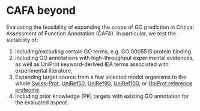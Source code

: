 # CAFA beyond #
Evaluating the feasibility of expanding the scope of GO prediction in Critical Assessment of Function Annotation (CAFA).
In particular, we test the suitability of:
1. Including/excluding certain GO terms, e.g. GO:0005515 protein binding.
2. Including GO annotations with high-throughput experimental evidences, as well as UniProt keyword-derived IEA terms associated with experimental literature.
3. Expanding target source from a few selected model organisms to the whole [Swiss-Prot](https://www.uniprot.org/uniprot/?query=reviewed:yes), [UniRef50](https://www.uniprot.org/uniref/?query=&fil=identity:0.5), [UniRef90](https://www.uniprot.org/uniref/?query=&fil=identity:0.9), [UniRef100](https://www.uniprot.org/uniref/?query=&fil=identity:1.0), or [UniProt reference proteome](https://www.uniprot.org/uniprot/?query=proteome%3a(reference%3ayes)).
4. Including prior knowledge (PK) targets with existing GO annotation for the evaluated aspect.
